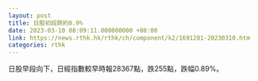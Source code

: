 ```yaml
---
layout: post
title: 日股初段跌約0.9%
date: 2023-03-10 08:09:11.000000000 +08:00
link: https://news.rthk.hk/rthk/ch/component/k2/1691281-20230310.htm
categories: rthk
---
```


日股早段向下，日經指數較早時報28367點，跌255點，跌幅0.89%。
